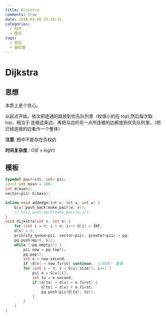 ```yaml
---
title: Dijkstra
comments: true
date: 2018-03-09 15:18:14
categories:
  - ACM
  - 图论
tags:
  - 图论
  - 最短路
---
```


# Dijkstra

## 思想

本质上是个贪心。

从起点开始，依次把连通的路放到优先队列里（权值小的在 top),然后每次取 top，相当于
连接这条边，再把与边的另一点所连接的边都放到优先队列里。（把已经连接的边看作一个整体）

**注意**: 图中不能存在负权边

**时间复杂度** : $O(E \times logV)$

## 模板

```cpp
typedef pair<int, int> pii;
const int maxn = 100;
int d[maxn];
vector<pii> G[maxn];

inline void addedge(int u, int v, int w) {
    G[u].push_back(make_pair(w, v));
    // G[v].push_back(make_pair(w,u));
}
void dijkstra(int s, int n) {
    for (int i = 0; i < n; i++) d[i] = INF;
    d[s] = 0;
    priority_queue<pii, vector<pii>, greater<pii> > pq;
    pq.push(mp(0, s));
    while (!pq.empty()) {
        pii now = pq.top();
        pq.pop();
        int v = now.second;
        if (d[v] < now.first) continue;  //剪枝！ 重要
        for (int i = 0; i < G[v].size(); i++) {
            pii e = G[v][i];
            int to = e.second;
            if (d[to] > d[v] + e.first) {
                d[to] = d[v] + e.first;
                pq.push(pii(d[to], to));
            }
        }
    }
}
```

